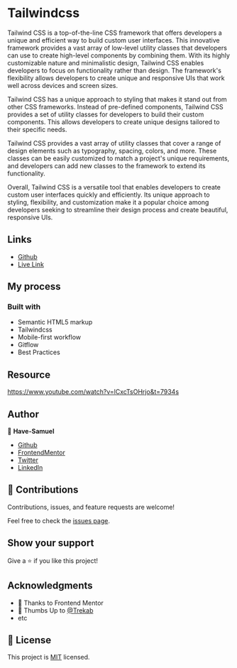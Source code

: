 # Tailwindcss

Tailwind CSS is a top-of-the-line CSS framework that offers developers a unique and efficient way to build custom user interfaces. This innovative framework provides a vast array of low-level utility classes that developers can use to create high-level components by combining them. With its highly customizable nature and minimalistic design, Tailwind CSS enables developers to focus on functionality rather than design. The framework's flexibility allows developers to create unique and responsive UIs that work well across devices and screen sizes.

Tailwind CSS has a unique approach to styling that makes it stand out from other CSS frameworks. Instead of pre-defined components, Tailwind CSS provides a set of utility classes for developers to build their custom components. This allows developers to create unique designs tailored to their specific needs.

Tailwind CSS provides a vast array of utility classes that cover a range of design elements such as typography, spacing, colors, and more. These classes can be easily customized to match a project's unique requirements, and developers can add new classes to the framework to extend its functionality.

Overall, Tailwind CSS is a versatile tool that enables developers to create custom user interfaces quickly and efficiently. Its unique approach to styling, flexibility, and customization make it a popular choice among developers seeking to streamline their design process and create beautiful, responsive UIs.

## Links

- [Github](https://github.com/Have-Samuel/landing-Page-Doc)
- [Live Link](https://landing-page-doc.onrender.com/)

## My process

### Built with

- Semantic HTML5 markup
- Tailwindcss
- Mobile-first workflow
- Gitflow
- Best Practices

## Resource

<https://www.youtube.com/watch?v=lCxcTsOHrjo&t=7934s>

## Author

👤 **Have-Samuel**

- [Github](https://github.com/Have-Samuel)
- [FrontendMentor](https://www.frontendmentor.io/profile/Have-Samuel)
- [Twitter](https://twitter.com/samhave1)
- [LinkedIn](https://www.linkedin.com/in/have-samuel/)

## 🤝 Contributions

Contributions, issues, and feature requests are welcome!

Feel free to check the [issues page](https://github.com/Have-Samuel/landing-Page-Doc/issues).

## Show your support

Give a ⭐️ if you like this project!

## Acknowledgments

- 🎉 Thanks to Frontend Mentor
- 👋 Thumbs Up to [@Trekab](https://github.com/trekab)
- etc

## 📝 License

This project is [MIT](./MIT.md) licensed.
